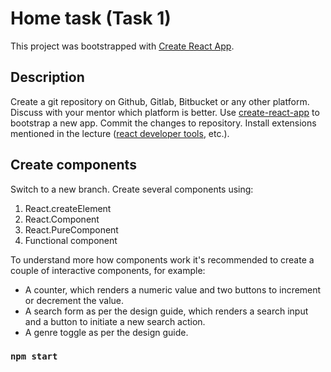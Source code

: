 # Home task (Task 1)

This project was bootstrapped with [Create React App](https://github.com/facebook/create-react-app).

## Description

Create a git repository on Github, Gitlab, Bitbucket or any other platform. Discuss with your mentor which platform is better.
Use [create-react-app](https://create-react-app.dev/) to bootstrap a new app. Commit the changes to repository. Install extensions mentioned in the lecture ([react developer tools](https://chrome.google.com/webstore/detail/react-developer-tools/fmkadmapgofadopljbjfkapdkoienihi?hl=en), etc.).

## Create components

Switch to a new branch. Create several components using:

1.  React.createElement
2.  React.Component
3.  React.PureComponent
4.  Functional component

To understand more how components work it's recommended to create a couple of interactive components, for example:

- A counter, which renders a numeric value and two buttons to increment or decrement the value.
- A search form as per the design guide, which renders a search input and a button to initiate a new search action.
- A genre toggle as per the design guide.

### `npm start`
